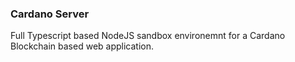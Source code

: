### Cardano Server
Full Typescript based NodeJS sandbox environemnt for a Cardano Blockchain based web application.